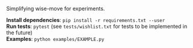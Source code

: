 Simplifying wise-move for experiments.

**Install dependencies**: `pip install -r requirements.txt --user`<br>
**Run tests**: `pytest` (see `tests/wishlist.txt` for tests to be implemented in the future) <br>
**Examples**: `python examples/EXAMPLE.py`
